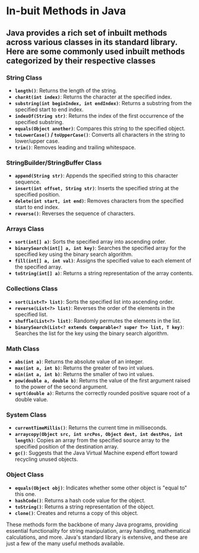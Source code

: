 # In-buit Methods in Java

## Java provides a rich set of inbuilt methods across various classes in its standard library. Here are some commonly used inbuilt methods categorized by their respective classes

### String Class

- **`length()`**: Returns the length of the string.
- **`charAt(int index)`**: Returns the character at the specified index.
- **`substring(int beginIndex, int endIndex)`**: Returns a substring from the specified start to end index.
- **`indexOf(String str)`**: Returns the index of the first occurrence of the specified substring.
- **`equals(Object another)`**: Compares this string to the specified object.
- **`toLowerCase()` / `toUpperCase()`**: Converts all characters in the string to lower/upper case.
- **`trim()`**: Removes leading and trailing whitespace.

### StringBuilder/StringBuffer Class

- **`append(String str)`**: Appends the specified string to this character sequence.
- **`insert(int offset, String str)`**: Inserts the specified string at the specified position.
- **`delete(int start, int end)`**: Removes characters from the specified start to end index.
- **`reverse()`**: Reverses the sequence of characters.

### Arrays Class

- **`sort(int[] a)`**: Sorts the specified array into ascending order.
- **`binarySearch(int[] a, int key)`**: Searches the specified array for the specified key using the binary search algorithm.
- **`fill(int[] a, int val)`**: Assigns the specified value to each element of the specified array.
- **`toString(int[] a)`**: Returns a string representation of the array contents.

### Collections Class

- **`sort(List<T> list)`**: Sorts the specified list into ascending order.
- **`reverse(List<?> list)`**: Reverses the order of the elements in the specified list.
- **`shuffle(List<?> list)`**: Randomly permutes the elements in the list.
- **`binarySearch(List<? extends Comparable<? super T>> list, T key)`**: Searches the list for the key using the binary search algorithm.

### Math Class

- **`abs(int a)`**: Returns the absolute value of an integer.
- **`max(int a, int b)`**: Returns the greater of two int values.
- **`min(int a, int b)`**: Returns the smaller of two int values.
- **`pow(double a, double b)`**: Returns the value of the first argument raised to the power of the second argument.
- **`sqrt(double a)`**: Returns the correctly rounded positive square root of a double value.

### System Class

- **`currentTimeMillis()`**: Returns the current time in milliseconds.
- **`arraycopy(Object src, int srcPos, Object dest, int destPos, int length)`**: Copies an array from the specified source array to the specified position of the destination array.
- **`gc()`**: Suggests that the Java Virtual Machine expend effort toward recycling unused objects.

### Object Class

- **`equals(Object obj)`**: Indicates whether some other object is "equal to" this one.
- **`hashCode()`**: Returns a hash code value for the object.
- **`toString()`**: Returns a string representation of the object.
- **`clone()`**: Creates and returns a copy of this object.

These methods form the backbone of many Java programs, providing essential functionality for string manipulation, array handling, mathematical calculations, and more. Java's standard library is extensive, and these are just a few of the many useful methods available.
